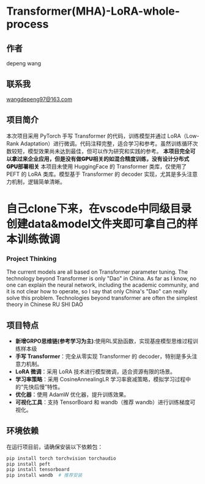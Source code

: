 # Transformer(MHA)-LoRA-whole-process
## 作者
depeng wang
## 联系我
wangdepeng97@163.com
## 项目简介
本次项目采用 PyTorch 手写 Transformer 的代码，训练模型并通过 LoRA（Low-Rank Adaptation）进行微调。代码注释完整，适合学习和参考。虽然训练循环次数较短，模型效果尚未达到最佳，但可以作为研究和实践的参考。
<strong style="font-weight: 900;">本项目完全可以拿过来企业应用，但是没有做GPU相关的如混合精度训练，没有设计分布式GPU部署相关</strong>
本项目未使用 HuggingFace 的 Transformer 类库，仅使用了 PEFT 的 LoRA 类库。模型基于 Transformer 的 decoder 实现，尤其是多头注意力机制，逻辑简单清晰。
# 自己clone下来，在vscode中同级目录创建data&model文件夹即可拿自己的样本训练微调
### Project Thinking
The current models are all based on Transformer parameter tuning. The technology beyond Transformer is only "Dao" in China.
As far as I know, no one can explain the neural network, including the academic community, and it is not clear how to operate, so I say that only China's "Dao" can really solve this problem.
Technologies beyond transformer are often the simplest theory in Chinese RU SHI DAO

## 项目特点
- **新增GRPO思维链(参考学习为主)**:使用RL奖励函数，实现基座模型思维过程训练样本级
- **手写 Transformer**：完全从零实现 Transformer 的 decoder，特别是多头注意力机制。
- **LoRA 微调**：采用 LoRA 技术进行模型微调，适合资源有限的场景。
- **学习率策略**：采用 CosineAnnealingLR 学习率衰减策略，模拟学习过程中的“先快后慢”特性。
- **优化器**：使用 AdamW 优化器，提升训练效果。
- **可视化工具**：支持 TensorBoard 和 wandb（推荐 wandb）进行训练梯度可视化。

## 环境依赖
在运行项目前，请确保安装以下依赖包：
```bash
pip install torch torchvision torchaudio
pip install peft
pip install tensorboard
pip install wandb  # 推荐安装
